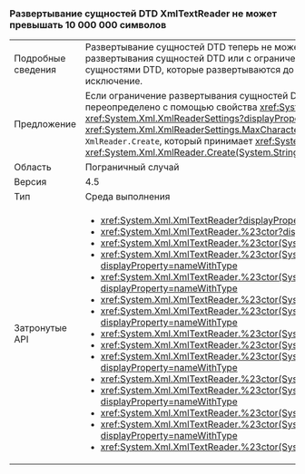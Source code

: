 ### <a name="xmltextreader-dtd-entity-expansion-is-limited-to-10000000-characters"></a>Развертывание сущностей DTD XmlTextReader не может превышать 10 000 000 символов

|   |   |
|---|---|
|Подробные сведения|Развертывание сущностей DTD теперь не может превышать 10 000 000 символов. Загрузка XML-файлов без развертывания сущностей DTD или с ограниченным развертыванием сущностей DTD не изменяется. Файлы с сущностями DTD, которые развертываются до более чем 10 000 000 символов, не загружаются и теперь вызывают исключение.|
|Предложение|Если ограничение развертывания сущностей DTD существенно ниже 10 000 000, значение может быть переопределено с помощью свойства <xref:System.Xml.XmlReaderSettings.MaxCharactersFromEntities>. <xref:System.Xml.XmlReaderSettings?displayProperty=name> с соответствующим значением <xref:System.Xml.XmlReaderSettings.MaxCharactersFromEntities?displayProperty=name> может передаваться в <code>XmlReader.Create</code>, который принимает <xref:System.Xml.XmlReaderSettings?displayProperty=name> (т. е. <xref:System.Xml.XmlReader.Create(System.String,System.Xml.XmlReaderSettings)>)|
|Область|Пограничный случай|
|Версия|4.5|
|Тип|Среда выполнения|
|Затронутые API|<ul><li><xref:System.Xml.XmlTextReader?displayProperty=nameWithType></li><li><xref:System.Xml.XmlTextReader.%23ctor?displayProperty=nameWithType></li><li><xref:System.Xml.XmlTextReader.%23ctor(System.IO.Stream)?displayProperty=nameWithType></li><li><xref:System.Xml.XmlTextReader.%23ctor(System.IO.Stream,System.Xml.XmlNameTable)?displayProperty=nameWithType></li><li><xref:System.Xml.XmlTextReader.%23ctor(System.IO.Stream,System.Xml.XmlNodeType,System.Xml.XmlParserContext)?displayProperty=nameWithType></li><li><xref:System.Xml.XmlTextReader.%23ctor(System.IO.TextReader)?displayProperty=nameWithType></li><li><xref:System.Xml.XmlTextReader.%23ctor(System.IO.TextReader,System.Xml.XmlNameTable)?displayProperty=nameWithType></li><li><xref:System.Xml.XmlTextReader.%23ctor(System.String)?displayProperty=nameWithType></li><li><xref:System.Xml.XmlTextReader.%23ctor(System.String,System.IO.Stream)?displayProperty=nameWithType></li><li><xref:System.Xml.XmlTextReader.%23ctor(System.String,System.IO.Stream,System.Xml.XmlNameTable)?displayProperty=nameWithType></li><li><xref:System.Xml.XmlTextReader.%23ctor(System.String,System.IO.TextReader)?displayProperty=nameWithType></li><li><xref:System.Xml.XmlTextReader.%23ctor(System.String,System.IO.TextReader,System.Xml.XmlNameTable)?displayProperty=nameWithType></li><li><xref:System.Xml.XmlTextReader.%23ctor(System.String,System.Xml.XmlNameTable)?displayProperty=nameWithType></li><li><xref:System.Xml.XmlTextReader.%23ctor(System.String,System.Xml.XmlNodeType,System.Xml.XmlParserContext)?displayProperty=nameWithType></li><li><xref:System.Xml.XmlTextReader.%23ctor(System.Xml.XmlNameTable)?displayProperty=nameWithType></li></ul>|

